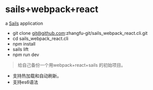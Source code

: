 # sails+webpack+react

a [Sails](http://sailsjs.org) application
* git clone git@github.com:zhangfu-git/sails_webpack_react.cli.git
* cd sails_webpack_react.cli
* npm install
* sails lift
* npm run dev

>给自己备份一个用webpack+react+sails 的初始项目。
* 支持热加载和自动刷新。
* 支持es6语法


